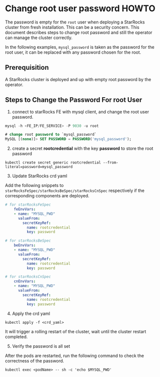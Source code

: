 # Change root user password HOWTO

The password is empty for the `root` user when deploying a StarRocks cluster from fresh installation. This can be a security concern. This document describes steps to change root password and still the operator can manage the cluster correctly.

In the following examples, `mysql_password` is taken as the password for the root user, it can be replaced with any password chosen for the root.

## Prerequisition

A StarRocks cluster is deployed and up with empty root password by the operator.

## Steps to Change the Password For root User

1. connect to starRocks FE with mysql client, and change the root user password.

```SQL
mysql -h <FE_IP/FE_SERVICE> -P 9030 -u root

# change root password to `mysql_password`
MySQL [(none)]> SET PASSWORD = PASSWORD('mysql_password');
```

2. create a secret **rootcredential** with the key **password** to store the root password

```shell
kubectl create secret generic rootcredential --from-literal=password=mysql_password
```

3. Update StarRocks crd yaml

Add the following snippets to `starRocksFeSpec/starRocksBeSpec/starRocksCnSpec` respectively if the corresponding components are deployed.
```yaml
# for starRocksFeSpec
    feEnvVars:
    - name: "MYSQL_PWD"
      valueFrom:
        secretKeyRef:
          name: rootcredential
          key: password

# for starRocksBeSpec
    beEnvVars:
    - name: "MYSQL_PWD"
      valueFrom:
        secretKeyRef:
          name: rootcredential
          key: password

# for starRocksCnSpec
    cnEnvVars:
    - name: "MYSQL_PWD"
      valueFrom:
        secretKeyRef:
          name: rootcredential
          key: password
```
4. Apply the crd yaml

```shell
kubectl apply -f <crd_yaml>
```

It will trigger a rolling restart of the cluster, wait until the cluster restart completed.

5. Verify the password is all set

After the pods are restarted, run the following command to check the correctness of the password.
``` shell
kubectl exec <podName> -- sh -c 'echo $MYSQL_PWD'
```
